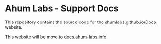 # Ahum Labs - Support Docs

This repository contains the source code for the [ahumlabs.github.io/Docs](https://ahumlabs.github.io/Docs/) website.

This website will be move to [docs.ahum-labs.info](https://docs.ahum-labs.info).
